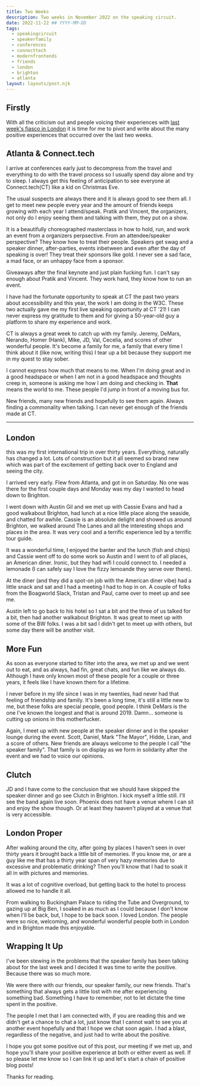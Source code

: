 ```yaml
---
title: Two Weeks
description: Two weeks in November 2022 on the speaking circuit.
date: 2022-11-22 ## YYYY-MM-DD
tags:
  - speakingcircuit
  - speakerfamily
  - conferences
  - connecttech
  - modernfrontends
  - friends
  - london
  - brighton
  - atlanta
layout: layouts/post.njk
---
```


## Firstly

With all the criticism out and people voicing their experiences with [last week's fiasco in London](https://toddl.dev/posts/modern-frontends.md) it is time for me to pivot and write about the many positive experiences that occurred over the last two weeks.

## Atlanta & Connect.tech

I arrive at conferences early just to decompress from the travel and everything to do with the travel process so I usually spend day alone and try to sleep. I always get this feeling of anticipation to see everyone at Connect.tech(CT) like a kid on Christmas Eve.

The usual suspects are always there and it is always good to see them all. I get to meet new people every year and the amount of friends keeps growing with each year I attend/speak. Pratik and Vincent, the organizers, not only do I enjoy seeing them and talking with them, they put on a show.

It is a beautifully choreographed masterclass in how to hold, run, and work an event from a organizers perpsective. From an attendee/speaker perspective? They know how to treat their people. Speakers get swag and a speaker dinner, after-parties, events inbetween and even after the day of speaking is over! They treat their sponsors like gold. I never see a sad face, a mad face, or an unhappy face from a sponsor.

Giveaways after the final keynote and just plain fucking fun. I can't say enough about Pratik and Vincent. They work hard, they know how to run an event.

I have had the fortunate opportunity to speak at CT the past two years about accessibility and this year, the work I am doing in the W3C. These two actually gave me my first live speaking opportunity at CT '21! I can never express my gratitude to them and for giving a 50-year-old guy a platform to share my experience and work.

CT is always a great week to catch up with my family. Jeremy, DeMars, Nerando, Homer (Hank), Mike, JD, Val, Cecelia, and scores of other wonderful people. It's become a family for me, a family that every time I think about it (like now, writing this) I tear up a bit because they support me in my quest to stay sober.

I cannot express how much that means to me. When I'm doing great and in a good headspace or when I am not in a good headspace and thoughts creep in, someone is asking me how I am doing and checking in. **That** means the world to me. These people I'd jump in front of a moving bus for.

New friends, many new friends and hopefully to see them again. Always finding a commonality when talking. I can never get enough of the friends made at CT.

---

## London

this was my first international trip in over thirty years. Everything, naturally has changed a lot. Lots of construction but it all seemed so brand new which was part of the excitement of getting back over to England and seeing the city.

I arrived very early. Flew from Atlanta, and got in on Saturday. No one was there for the first couple days and Monday was my day I wanted to head down to Brighton.

I went down with Austin Gil and we met up with Cassie Evans and had a good walkabout Brighton, had lunch at a nice little place along the seaside, and chatted for awhile. Cassie is an absolute delight and showed us around Brighton, we walked around The Lanes and all the interesting shops and places in the area. It was very cool and a terrific experience led by a terrific tour guide.

It was a wonderful time, I enjoyed the banter and the lunch (fish and chips) and Cassie went off to do some work so Austin and I went to of all places, an American diner. Ironic, but they had wifi I could connect to. I needed a lemonade (I can safely say I love the fizzy lemoande they serve over there).

At the diner (and they did a spot-on job with the American diner vibe) had a little snack and sat and I had a meeting I had to hop in on. A couple of folks from the Boagworld Slack, Tristan and Paul, came over to meet up and see me.

Austin left to go back to his hotel so I sat a bit and the three of us talked for a bit, then had another walkabout Brighton. It was great to meet up with some of the BW folks. I was a bit sad I didn't get to meet up with others, but some day there will be another visit.

## More Fun

As soon as everyone started to filter into the area, we met up and we went out to eat, and as always, had fin, great chats, and fun like we always do. Although I have only known most of these people for a couple or three years, it feels like I have known them for a lifetime.

I never before in my life since I was in my twenties, had never had that feeling of friendship and family. It's been a long time, it's still a little new to me, but these folks are special people, good people. I think DeMars is the one I've known the longest and that is around 2019. Damn... someone is cutting up onions in this motherfucker.

Again, I meet up with new people at the speaker dinner and in the speaker lounge during the event. Scott, Daniel, Mark "The Mayor", Hidde, Liran, and a score of others. New friends are always welcome to the people I call "the speaker family". That family is on display as we form in solidarity after the event and we had to voice our opinions.

## Clutch

JD and I have come to the conclusion that we should have skipped the speaker dinner and go see Clutch in Brighton. I kick myself a little still. I'll see the band again live soon. Phoenix does not have a venue where I can sit and enjoy the show though. Or at least they haaven't played at a venue that is very accessible.

## London Proper

After walking around the city, after going by places I haven't seen in over thirty years it brought back a little bit of memories. If you know me, or are a guy like me that has a thirty year span of very hazy memories due to excessive and problematic drinking? Then you'll know that I had to soak it all in with pictures and memories.

It was a lot of cognitive overload, but getting back to the hotel to process allowed me to handle it all.

From walking to Buckingham Palace to riding the Tube and Overground, to gazing up at Big Ben, I soaked in as much as I could because I don't know when I'll be back, but, I hope to be back soon. I loved London. The people were so nice, welcoming, and wonderful wonderful people both in London and in Brighton made this enjoyable.

## Wrapping It Up

I've been stewing in the problems that the speaker family has been talking about for the last week and I decided it was time to write the positive. Because there was so much more.

We were there with our friends, our speaker family, our new friends. That's something that always gets a little lost with me after experiencing something bad. Something I have to remember, not to let dictate the time spent in the positive.

The people I met that I am connected with, if you are reading this and we didn't get a chance to chat a lot, just know that I cannot wait to see you at another event hopefully and that I hope we chat soon again. I had a blast, regardless of the negative, and just had to write about the positive.

I hope you got some positive out of this post, our meeting if we met up, and hope you'll share your positive experience at both or either event as well. If so please let me know so I can link it up and let's start a chain of positive blog posts!

Thanks for reading.
